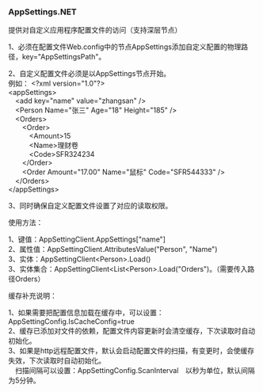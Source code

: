 ### AppSettings.NET

提供对自定义应用程序配置文件的访问（支持深层节点）<br />

1、必须在配置文件Web.config中的节点AppSettings添加自定义配置的物理路径，key="AppSettingsPath"。<br />

2、自定义配置文件必须是以AppSettings节点开始。<br />
例如：
\<?xml version="1.0"?><br />
\<appSettings\><br />
&emsp;\<add key="name" value="zhangsan" /><br />
&emsp;\<Person Name="张三" Age="18" Height="185" /><br />
&emsp;\<Orders><br />
&emsp;&emsp;\<Order><br />
&emsp;&emsp;&emsp;\<Amount>15</Amount><br />
&emsp;&emsp;&emsp;\<Name>理财卷</Name><br />
&emsp;&emsp;&emsp;\<Code>SFR324234</Code><br />
&emsp;&emsp;\</Order><br />
&emsp;&emsp;\<Order Amount="17.00" Name="鼠标" Code="SFR544333" /><br />
&emsp;\</Orders><br />
\</appSettings><br />

3、同时确保自定义配置文件设置了对应的读取权限。<br />

使用方法：<br />

1、键值：AppSettingClient.AppSettings["name"]<br />
2、属性值：AppSettingClient.AttributesValue("Person", "Name")<br />
3、实体：AppSettingClient\<Person>.Load()<br />
3、实体集合：AppSettingClient\<List\<Person>.Load("Orders")。（需要传入路径Orders）<br />

缓存补充说明：<br />

1、如果需要把配置信息加载在缓存中，可以设置：AppSettingConfig.IsCacheConfig=true <br />
2、缓存已添加对文件的依赖，配置文件内容更新时会清空缓存，下次读取时自动初始化。<br />
3、如果是http远程配置文件，默认会启动配置文件的扫描，有变更时，会使缓存失效，下次读取时自动初始化。<br />
&emsp;扫描间隔可以设置：AppSettingConfig.ScanInterval&emsp;以秒为单位，默认间隔为5分钟。
